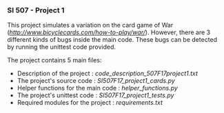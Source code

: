 ### SI 507 - Project 1
This project simulates a variation on the card game of War (_http://www.bicyclecards.com/how-to-play/war/_). However, there are 3 different kinds of bugs inside the main code. These bugs can be detected by running the unittest code provided.

The project contains 5 main files:
* Description of the project : _code_description_507F17project1.txt_
* The project's source code : _SI507F17_project1_cards.py_
* Helper functions for the main code : _helper_functions.py_
* The project's unittest code : _SI507F17_project1_tests.py_
* Required modules for the project : _requirements.txt_
